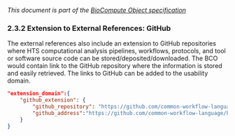 _This document is part of the [BioCompute Object specification](bco-specification.md)_

### 2.3.2 Extension to External References: GitHub

The external references also include an extension to GitHub repositories where HTS computational analysis pipelines, workflows, protocols, and tool or software source code can be stored/deposited/downloaded. The BCO would contain link to the GitHub repository where the information is stored and easily retrieved. The links to GitHub can be added to the usability domain.

```json
"extension_domain":{
    "github_extension": {
        "github_repository": "https://github.com/common-workflow-language/hive-cwl-examples", 
        "github_address":"https://github.com/common-workflow-language/hive-cwl-examples/blob/c9ffea0b60fa3bcf8e138af7c99ca141a6b8fb21/workflow/hive-viral-mutation-detection.cwl"
    }
}
```
